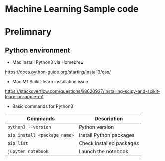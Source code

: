 # Machine Learning Sample code
# Prelimnary
## Python environment

* Mac install Python3 via Homebrew

https://docs.python-guide.org/starting/install3/osx/

* Mac M1 Scikit-learn installation issue

https://stackoverflow.com/questions/68620927/installing-scipy-and-scikit-learn-on-apple-m1

* Basic commands for Python3 

| Commands | Description |
| ----------- | ----------- |
|`python3 --version`| Python version |
|`pip install <package_name>`| Install Python packages|
|`pip list`| Check installed packages|
|`jupyter notebook`| Launch the notebook|
